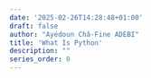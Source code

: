 ```yaml
---
date: '2025-02-26T14:28:48+01:00'
draft: false
author: "Ayédoun Châ-Fine ADEBI"
title: 'What Is Python'
description: ""
series_order: 0
---
```

